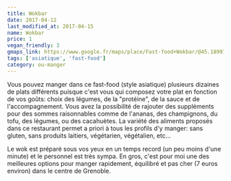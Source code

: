 ```yaml
---
title: Wokbar
date: 2017-04-12
last_modified_at: 2017-04-15
name: Wokbar
price: 1
vegan_friendly: 3
gmaps_link: https://www.google.fr/maps/place/Fast-food+Wokbar/@45.189971,5.728489,15z/data=!4m2!3m1!1s0x0:0xf2502ad14e6e2fae?sa=X&ved=0ahUKEwityOGJpqPTAhVBNxQKHe_qADgQ_BIIbzAK
tags: ['asiatique', 'fast-food']
category: ou-manger
---
```


Vous pouvez manger dans ce fast-food (style asiatique) plusieurs dizaines de plats différents puisque c'est vous qui composez votre plat en fonction de vos goûts: choix des légumes, de la "protéine", de la sauce et de l'accompagnement. Vous avez la possibilité de rajouter des suppléments pour des sommes raisonnables comme de l'ananas, des champignons, du tofu, des légumes, ou des cacahuètes. La variété des aliments proposés dans ce restaurant permet a priori à tous les profils d'y manger: sans gluten, sans produits laitiers, végétarien, végétalien, etc...

Le wok est préparé sous vos yeux en un temps record (un peu moins d'une minute) et le personnel est très sympa.
En gros, c'est pour moi une des meilleures options pour manger rapidement, équilibré et pas cher (7 euros environ) dans le centre de Grenoble.